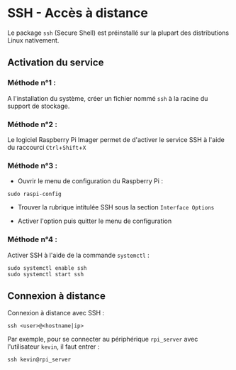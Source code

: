 # SSH - Accès à distance

Le package `ssh` (Secure Shell) est préinstallé sur la plupart des distributions Linux nativement.  

## Activation du service

### Méthode n°1 :

A l'installation du système, créer un fichier nommé `ssh` à la racine du support de stockage.

### Méthode n°2 :

Le logiciel Raspberry Pi Imager permet de d'activer le service SSH à l'aide du raccourci `Ctrl`+`Shift`+`X`

### Méthode n°3 :

* Ouvrir le menu de configuration du Raspberry Pi :

```shell
sudo raspi-config
```

* Trouver la rubrique intitulée SSH sous la section `Interface Options`

* Activer l'option puis quitter le menu de configuration

### Méthode n°4 :

Activer SSH à l'aide de la commande `systemctl` :

```
sudo systemctl enable ssh
sudo systemctl start ssh
```

## Connexion à distance

Connexion à distance avec SSH :

```
ssh <user>@<hostname|ip>
```

Par exemple, pour se connecter au périphérique `rpi_server` avec l'utilisateur `kevin`, il faut entrer :

```
ssh kevin@rpi_server
```
